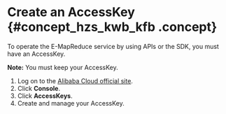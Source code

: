 # Create an AccessKey {#concept_hzs_kwb_kfb .concept}

To operate the E-MapReduce service by using APIs or the SDK, you must have an AccessKey.

**Note:** You must keep your AccessKey.

1.  Log on to the [Alibaba Cloud official site](https://www.alibabacloud.com/).
2.  Click **Console**.
3.  Click **AccessKeys**.
4.  Create and manage your AccessKey.

